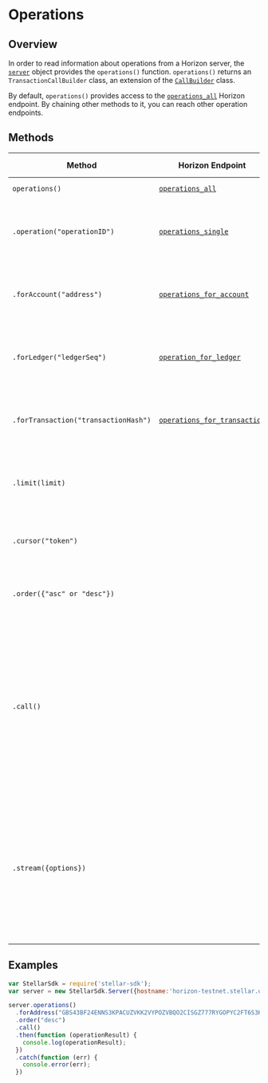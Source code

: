 # Operations

## Overview

In order to read information about operations from a Horizon server, the [`server`](./server.md) object provides the `operations()` function. `operations()` returns an `TransactionCallBuilder` class, an extension of the [`CallBuilder`](./call_builder.md) class.

By default, `operations()` provides access to the [`operations_all`](https://github.com/stellar/horizon/blob/master/docs/reference/operations-all.md) Horizon endpoint.  By chaining other methods to it, you can reach other operation endpoints.

## Methods

| Method | Horizon Endpoint | Param Type | Description |
| --- | --- | --- | --- |
| `operations()` | [`operations_all`](https://github.com/stellar/horizon/blob/master/docs/reference/operations-all.md) | | Access all operations. | 
| `.operation("operationID")` | [`operations_single`](https://github.com/stellar/horizon/blob/master/docs/reference/operations-single.md) | `string` | Pass in the ID of a particular operation to access its details. |
| `.forAccount("address")` | [`operations_for_account`](https://github.com/stellar/horizon/blob/master/docs/reference/operations-for-account.md) | `string` | Pass in the address of a particular account to access its operations.|
| `.forLedger("ledgerSeq")` | [`operation_for_ledger`](https://github.com/stellar/horizon/blob/master/docs/reference/operation-for-ledger.md) | `string` | Pass in the sequence of a particular ledger to access its operations. |
| `.forTransaction("transactionHash")` | [`operations_for_transaction`](https://github.com/stellar/horizon/blob/master/docs/reference/operations-for-transaction.md) | `string` |  Pass in the hash of a particular transaction to access its operations. |
| `.limit(limit)` | | `integer` | Limits the number of returned resources to the given `limit`.|
| `.cursor("token")` | | `string` | Return only resources after the given paging token. |
| `.order({"asc" or "desc"})` | | `string` |  Order the returned collection in "asc" or "desc" order. |
| `.call()` | | | Triggers a HTTP Request to the Horizon server based on the builder's current configuration.  Returns a `Promise` that resolves to the server's response.  For more on `Promise`, see [these docs](https://developer.mozilla.org/en-US/docs/Web/JavaScript/Reference/Global_Objects/Promise).|
| `.stream({options})` | | object of [properties](https://developer.mozilla.org/en-US/docs/Web/API/EventSource#Properties) | Creates an `EventSource` that listens for incoming messages from the server.  URL based on builder's current configuration.  For more on `EventSource`, see [these docs](https://developer.mozilla.org/en-US/docs/Web/API/EventSource). |


## Examples

```js
var StellarSdk = require('stellar-sdk');
var server = new StellarSdk.Server({hostname:'horizon-testnet.stellar.org', secure:true, port:443});

server.operations()
  .forAddress("GBS43BF24ENNS3KPACUZVKK2VYPOZVBQO2CISGZ777RYGOPYC2FT6S3K")
  .order("desc")
  .call()
  .then(function (operationResult) {
    console.log(operationResult);
  })
  .catch(function (err) {
    console.error(err);
  })
```
